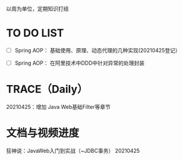 以周为单位，定期知识打结

# TO DO LIST

- [ ] Spring AOP： 基础使用、原理、动态代理的几种实现(20210425登记）
- [ ] Spring AOP： 在阿里技术中DDD中针对异常的处理封装







# TRACE（Daily）

20210425：增加 Java Web基础Filter等章节







# 文档与视频进度

狂神说：JavaWeb入门到实战（~JDBC事务）  20210425